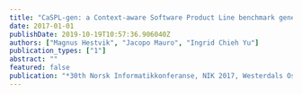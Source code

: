 ```yaml
---
title: "CaSPL-gen: a Context-aware Software Product Line benchmark generator"
date: 2017-01-01
publishDate: 2019-10-19T10:57:36.906040Z
authors: ["Magnus Hestvik", "Jacopo Mauro", "Ingrid Chieh Yu"]
publication_types: ["1"]
abstract: ""
featured: false
publication: "*30th Norsk Informatikkonferanse, NIK 2017, Westerdals Oslo ACT, Oslo, Norway, November 27-29, 2017*"
---
```


